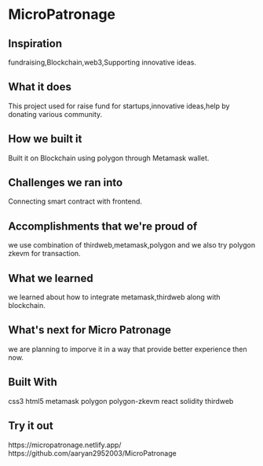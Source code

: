 # MicroPatronage

<h2>Inspiration</h2>
fundraising,Blockchain,web3,Supporting innovative ideas.

<h2>What it does</h2>
This project used for raise fund for startups,innovative ideas,help by donating various community.

<h2>How we built it</h2>
Built it on Blockchain using polygon through Metamask wallet.

<h2>Challenges we ran into</h2>
Connecting smart contract with frontend.

<h2>Accomplishments that we're proud of</h2>
we use combination of thirdweb,metamask,polygon and we also try polygon zkevm for transaction.

<h2>What we learned</h2>
we learned about how to integrate metamask,thirdweb along with blockchain.

<h2>What's next for Micro Patronage</h2>
we are planning to imporve it in a way that provide better experience then now.

<h2>Built With</h2>
css3
html5
metamask
polygon
polygon-zkevm
react
solidity
thirdweb
<h2>Try it out</h2>
https://micropatronage.netlify.app/
https://github.com/aaryan2952003/MicroPatronage
